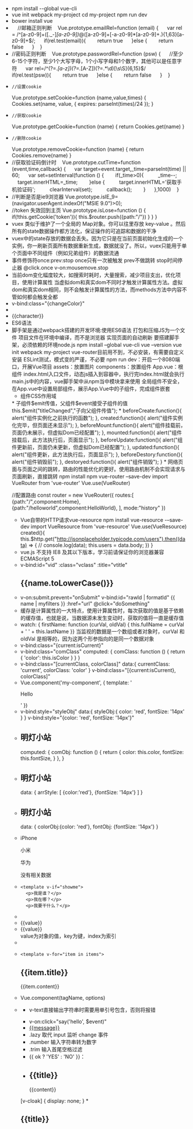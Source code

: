 * npm install --global vue-cli
* vue init webpack my-project  cd my-project  npm run dev
* bower install vue
*     //邮箱正则判断    Vue.prototype.emailRel=function (email) {      var rel = /^[a-z0-9]+([._\-]*[a-z0-9])*@([a-z0-9]+[-a-z0-9]*[a-z0-9]+.){1,63}[a-z0-9]+$/;      if(rel.test(email)){        return true      }else {        return false      }    }
* //密码正则判断    Vue.prototype.passwordRel=function (psw) {      //至少6-15个字符，至少1个大写字母，1个小写字母和1个数字，其他可以是任意字符      var rel=/^(?=.*[a-z])(?=.*[A-Z])(?=.*\d)[\s\S]{6,15}$/      if(rel.test(psw)){        return true      }else {        return false      }    }
*     //设置cookie
    Vue.prototype.setCookie=function (name,value,times) {
      Cookies.set(name, value, { expires: parseInt(times)/24 });
    }
*     //获取cookie
    Vue.prototype.getCookie=function (name) {
      return Cookies.get(name)
    }
*     //删除cookie
    Vue.prototype.removeCookie=function (name) {
      return Cookies.remove(name)
    }
* //获取验证码倒计时    Vue.prototype.cutTime=function (event,time,callback) {      var target=event.target,_time=parseInt(time) || 60;      var set=setInterval(function () {        if(_time>0){          _time--;          target.innerHTML=_time;        }else {          target.innerHTML='获取手机验证码';          clearInterval(set);          callback();        }      },1000)    }
* //判断是否是ie9浏览器
    Vue.prototype.isIE_9=(navigator.userAgent.indexOf("MSIE 9.0")>0);
* //token 失效回到主页
    Vue.prototype.isLose=function () {
      if(!this.getCookie('token')){
        this.$router.push({path:"/"})
      }
    }
  }
*  vuex 类似于维护了一个全局的 Map对象。你可以往里存放 key-value 。然后所有的state数据操作都方法化，保证操作的可追踪和数据的干净
* vuex中的state存放的数据会丢失。因为它只是在当前页面初始化生成的一个实例，你一刷新页面所有数据重新生成，数据就没了。所以，vuex只能用于单个页面中不同组件（例如兄弟组件）的数据流通
* 事件修饰符once:prev:stop once只有一次被触发 prev不做跳转 stop时间停止器  @click.once v-on:mousemove.stop
* 当前dom变化幅度较大，如搜索时耗时，大量搜索，减少项目支出，优化项目，使用计算属性   当虚拟dom和真实dom不同时才触发计算属性方法。虚拟dom和真实dom相同，则不会触发计算属性的方法，而methods方法中内容不管如何都会触发全都
* v-bind:class="{changeColor}"
* <li v-for="character in characters">
                {{character}}
            </li>
* ES6语法
* 脚手架是通过webpack搭建的开发环境:使用ES6语法  打包和压缩JS为一个文件 项目文件在环境中编译，而不是浏览器 实现页面的自动刷新 要搭建脚手架，必须依赖的环境node.js
  npm install –global vue-cli  vue –version  vue init webpack my-project
  vue-router目前用不到，不必安装，有需要自定义安装
  ESLint测试，模式变的严谨，不必要
  npm run dev：开启一个8080端口，开展Vue项目
  assets：放置图片  components：放置组件    App.vue：根组件
  index.html入口文件，动态js插入到容器中，执行完index.html就会执行main.js中的内容，vue脚手架中从npm当中模块拿来使用
  全局组件不安全，在App.vue中设置局部组件，展示App.Vue中的子组件，完成组件嵌套
  * 组件CSS作用域
  <style scoped>
h1{
  color:purple;
}
* Vue有两种传值方式：父组件给子组件传值/子组件给父组件传值。对App.vue来说，Users.vue，Header.vue，Footer.vue都是他的子组件，所以父组件App.vue给子组件Users.vue传users数组值，子组件使用props接收值。type属性表示传递类型，required:true是否规格，指定对象和制定属性，不建议直接使用数组的方式
</style>
* 子组件$emit传值，父组件$event接受子组件的值
  this.$emit("titleChanged","子向父组件传值");
  <app-header v-on:titleChanged="updateTitle($event)" v-bind:title="title"></app-header>
* beforeCreate:function(){
    alert("组件实例化之前执行的函数");
  },
  created:function(){
    alert("组件实例化完毕，但页面还未显示");
  },
  beforeMount:function(){
    alert("组件挂载前，页面仍未展示，但虚拟Dom已经配置");
  },
  mounted:function(){
    alert("组件挂载后，此方法执行后，页面显示");
  },
  beforeUpdate:function(){
    alert("组件更新前，页面仍未更新，但虚拟Dom已经配置");
  },
  updated:function(){
    alert("组件更新，此方法执行后，页面显示");
  },
  beforeDestory:function(){
    alert("组件销毁前");
  },
  destoryed:function(){
    alert("组件销毁");
  }
  * 网络页面与页面之间的跳转，路由的性能优化的更好。使用路由机制不会实现请求与页面刷新，直接跳转
    npm install npm vue-router –save-dev
    import VueRouter from 'vue-router'
    Vue.use(VueRouter)

//配置路由
const router = new VueRouter({
    routes:[
        {path:"/",component:Home},
        {path:"/helloworld",component:HelloWorld},
    ],
    mode:"history"
})
* Vue自带的HTTP请求vue-resource
  npm install vue-resource -–save-dev
  import VueResource from 'vue-resource' 
  Vue.use(VueResource)
  created(){
    this.$http.get("http://jsonplaceholder.typicode.com/users").then((data) => {
    //  console.log(data);
    this.users = data.body;
    })
  }
* vue.js 不支持 IE8 及其以下版本，学习前请保证你的浏览器兼容 ECMAScript 5
* v-bind:id="vid" :class="vclass" :title="vtitle"   <h2>{{name.toLowerCase()}}</h2>
* v-on:submit.prevent="onSubmit"  v-bind:id="rawId | formatId"    {{ name | myfilters }}  :href="url"  @click="doSomething"
* 缓存是计算属性的一大特点，使用计算属性时，每次获取的值是基于依赖的缓存值，也就是说，当数据源未发生变动时，获取的值将一直是缓存值
* watch: {
        firstName: function (curVal, oldVal) {
            this.fullName = curVal + ' ' + this.lastName
        }}
   当监视的数据是一个数组或者对象时，curVal 和 oldVal 是相等的，因为这两个形参指向的是同一个数据对象
* v-bind:class="{current:isCurrent}"
* v-bind:class="comClass"
    computed: {
            comClass: function () {
                return {
                    'color': this.isColor
                }
            }
        }
* v-bind:class="[currentClass, colorClass]"
    data:{
            currentClass: 'current',
            colorClass: 'color'
        }
    v-bind:class="[{current:isCurrent}, colorClass]"
* Vue.component('my-component', {
    template: '<p class="first">Hello</p>'
})
<my-component class="color"></my-component>
* v-bind:style="styleObj"
    data:{
            styleObj:{
                color: 'red',
                fontSize: '14px'
            }
        }
    v-bind:style="{color: 'red', fontSize: '14px'}"
* <h2 v-bind:style="comObj">明灯小站</h2>
    computed: {
            comObj: function () {
                return {
                    color: this.color,
                    fontSize: this.fontSize,
                }
            },
        }
* <h2 v-bind:style="arrStyle">明灯小站</h2>
    data: {
        arrStyle: [
            {color:'red'}, 
            {fontSize: '14px'}
        ]        
    }
* <h2 v-bind:style="[colorObj, fontObj]">明灯小站</h2>
    data: {
        colorObj:{color: 'red'},
        fontObj: {fontSize: '14px'}
    }
* <p v-if="type == 'iphone'">iPhone</p>
    <p v-else-if="type == 'xiaomi'">小米</p>
    <p v-else-if="type == 'huawei'">华为</p>
    <p v-else>没有相关数据</p>
*     <template v-if="showme">
        <p>我是谁？</p>
        <p>我在哪？</p>
        <p>我要干什么？</p>	
    </template>
* <li v-for="value in object">{{value}}</li>
    <li v-for="(value, key, index) in object">{{value}}</li>  value为对象的值，key为键，index为索引
    <li v-for="(item, index) in items">
*     <template v-for="item in items">
    <div>
        <h2>{{item.title}}</h2>
        <p>{{item.content}}</p>
    </div>
    </template>
* Vue.component(tagName, options)   <tagName></tagName>
* <script>
var Child = {
    template: '<h2>明灯小站</h2>'
}
// 创建根实例
new Vue({
    el: "#app",
    components: {
        'mingtern': Child
    }    
})
</script>
* v-text直接输出字符串时需要用单引号包含，否则将报错
    <p v-text="'现在是北京时间'+hour+'时'+minute+'分'+second+'秒'"></p>
* v-on:click="say('hello', $event)"
* <a href="http:://www.mingtern.com" v-on:click.prevent="say('hello')">{{message}}</a>
* .lazy	取代 input 监听 change 事件
* .number	输入字符串转为数字
* .trim	输入首尾空格过滤
* <span v-pre>{{ ok ? 'YES' : 'NO' }}：</span>
* <div id="app" v-cloak>
    <h2>{{title}}</h2>
    <p>{{content}}</p>
</div>
[v-cloak] {
    display: none;
}
* <h2 v-once>{{title}}</h2>
